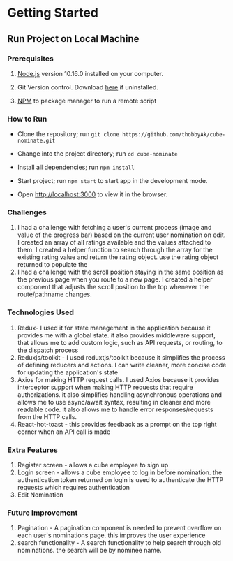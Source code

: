 # Getting Started
## Run Project on Local Machine

### Prerequisites

1. [Node.js](https://nodejs.org/) version 10.16.0 installed on your computer.

2. Git Version control. Download [here](https://git-scm.com/downloads) if uninstalled.
   
3. [NPM](https://www.npmjs.com/) to package manager to run a remote script

### How to Run 

- Clone the repository; run `git clone https://github.com/thobbyAk/cube-nominate.git`

- Change into the project directory; run `cd cube-nominate`

- Install all dependencies; run `npm install`

- Start project; run `npm start` to start app in the development mode.

- Open [http://localhost:3000](http://localhost:3000) to view it in the browser.


### Challenges



1. I had a challenge with fetching a user's current process (image and value of the progress bar) based on the current user nomination on edit. I created an array of all ratings available and the values attached to them. I created a helper function to search through the array for the existing rating value and return the rating object. use the rating object returned to populate the
2. I had a challenge with the scroll position staying in the same position as the previous page when you route to a new page. I created a helper component that adjusts the scroll position to the top whenever the route/pathname changes.

### Technologies Used

1. Redux- I used it for state management in the application because it provides me with a global state. it also provides middleware support, that allows me to add custom logic, such as API requests, or routing, to the dispatch process
2. Reduxjs/toolkit - I used reduxtjs/toolkit because it simplifies the process of defining reducers and actions. I can write cleaner, more concise code for updating the application's state
3. Axios for making HTTP request calls. I used Axios because it provides interceptor support when making HTTP requests that require authorizations. it also simplifies handling asynchronous operations and allows me to use async/await syntax, resulting in cleaner and more readable code. it also allows me to handle error responses/requests from the HTTP calls.
4. React-hot-toast - this provides feedback as a prompt on the top right corner when an API call is made

### Extra Features

1. Register screen - allows a cube employee to sign up
2. Login screen - allows a cube employee to log in before nomination. the authentication token returned on login is used to authenticate the HTTP requests  which requires authentication
3. Edit Nomination


### Future Improvement 

1. Pagination - A pagination component is needed to prevent overflow on each user's nominations page. this improves the user experience
2. search functionality - A search functionality to help search through old nominations. the search will be by nominee name.
